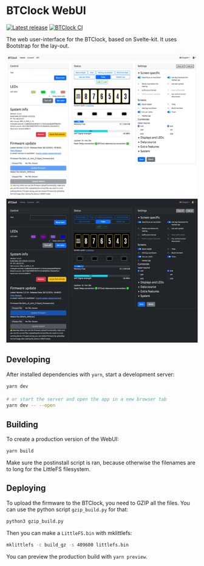 # BTClock WebUI

[![Latest release](https://git.btclock.dev/btclock/webui/badges/release.svg)](https://git.btclock.dev/btclock/webui/releases/latest)
[![BTClock CI](https://git.btclock.dev/btclock/webui/badges/workflows/build.yaml/badge.svg)](https://git.btclock.dev/btclock/webui/actions?workflow=build.yaml&actor=0&status=0)

The web user-interface for the BTClock, based on Svelte-kit. It uses Bootstrap for the lay-out.

![Screenshot](doc/screenshot-light.webp)
![Screenshot Dark](doc/screenshot-dark.webp)

## Developing

After installed dependencies with `yarn`, start a development server:

```bash
yarn dev

# or start the server and open the app in a new browser tab
yarn dev -- --open
```

## Building

To create a production version of the WebUI:

```bash
yarn build
```

Make sure the postinstall script is ran, because otherwise the filenames are to long for the LittleFS filesystem.

## Deploying

To upload the firmware to the BTClock, you need to GZIP all the files. You can use the python script `gzip_build.py` for that:

```bash
python3 gzip_build.py
```

Then you can make a `LittleFS.bin` with mklittlefs:

```bash
mklittlefs -c build_gz -s 409600 littlefs.bin
```

You can preview the production build with `yarn preview`.
